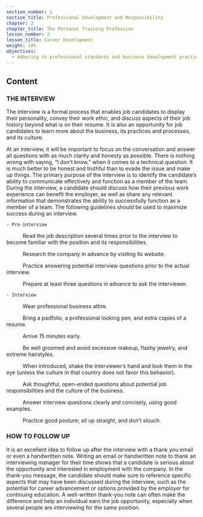 ```yaml
---
section_number: 1
section_title: Professional Development and Responsibility
chapter: 2
chapter_title: The Personal Training Profession
lesson_number: 2
lesson_title: Career Development
weight: 10%
objectives:
  - Adhering to professional standards and business development practices.
---
```


## Content
### THE INTERVIEW

The interview is a formal process that enables job candidates to display their personality, convey their work ethic, and discuss aspects of their job history beyond what is on their resume. It is also an opportunity for job candidates to learn more about the business, its practices and processes, and its culture.

At an interview, it will be important to focus on the conversation and answer all questions with as much clarity and honesty as possible. There is nothing wrong with saying, “I don’t know,” when it comes to a technical question. It is much better to be honest and truthful than to evade the issue and make up things. The primary purpose of the interview is to identify the candidate’s ability to communicate effectively and function as a member of the team. During the interview, a candidate should discuss how their previous work experience can benefit the employer, as well as share any relevant information that demonstrates the ability to successfully function as a member of a team. The following guidelines should be used to maximize success during an interview.

	- Pre-interview

           Read the job description several times prior to the interview to become familiar with the position and its responsibilities.

           Research the company in advance by visiting its website.

           Practice answering potential interview questions prior to the actual interview.

           Prepare at least three questions in advance to ask the interviewer.

	- Interview

           Wear professional business attire.

           Bring a padfolio, a professional looking pen, and extra copies of a resume.

           Arrive 15 minutes early.

           Be well groomed and avoid excessive makeup, flashy jewelry, and extreme hairstyles.

           When introduced, shake the interviewer’s hand and look them in the eye (unless the culture in that country does not favor this behavior).

           Ask thoughtful, open-ended questions about potential job responsibilities and the culture of the business.

           Answer interview questions clearly and concisely, using good examples.

           Practice good posture; sit up straight, and don’t slouch.

### HOW TO FOLLOW UP

It is an excellent idea to follow up after the interview with a thank you email or even a handwritten note. Writing an email or handwritten note to thank an interviewing manager for their time shows that a candidate is serious about the opportunity and interested in employment with the company. In the thank-you message, the candidate should make sure to reference specific aspects that may have been discussed during the interview, such as the potential for career advancement or options provided by the employer for continuing education. A well-written thank-you note can often make the difference and help an individual earn the job opportunity, especially when several people are interviewing for the same position.